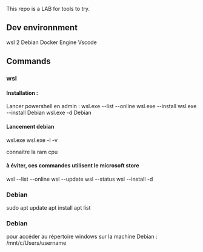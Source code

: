 This repo is a LAB for tools to try.

## Dev environnment

wsl 2 Debian
Docker Engine
Vscode

## Commands

### wsl

#### Installation : 
Lancer powershell en admin : 
wsl.exe --list --online
wsl.exe --install <Distro>
wsl.exe --install Debian
wsl.exe -d Debian

#### Lancement debian
wsl.exe
wsl.exe -l -v

connaitre la ram cpu



#### à éviter, ces commandes utilisent le microsoft store
wsl --list --online
wsl --update
wsl --status
wsl --install -d <Distribution Name>

### Debian 
sudo
apt update
apt install 
apt list

### Debian
pour accéder au répertoire windows sur la machine Debian :
/mnt/c/Users/username

   
